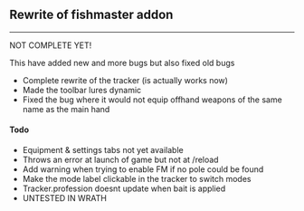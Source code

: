 ## Rewrite of fishmaster addon
***
NOT COMPLETE YET!

This have added new and more bugs but also fixed old bugs

* Complete rewrite of the tracker (is actually works now)
* Made the toolbar lures dynamic
* Fixed the bug where it would not equip offhand weapons of the same name as the main hand

#### Todo
* Equipment & settings tabs not yet available
* Throws an error at launch of game but not at /reload
* Add warning when trying to enable FM if no pole could be found
* Make the mode label clickable in the tracker to switch modes
* Tracker.profession doesnt update when bait is applied
* UNTESTED IN WRATH